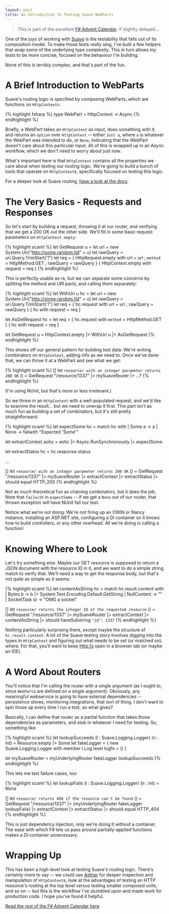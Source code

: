```yaml
---
layout: post
title: An Introduction To Testing Suave WebParts
---
```


> This is part of the excellent [F# Advent
> Calendar](https://sergeytihon.wordpress.com/2016/10/23/f-advent-calendar-in-english-2016/),
> if slightly delayed...

One of the joys of working with [Suave](http://suave.io) is the
testability that falls out of its composition model. To make those tests
really sing, I've built a few helpers that wrap some of the underlying
type complexity. This in turn allows my tests to be more concise,
focused on the behaviour I'm building.

None of this is terribly complex, and that's part of the fun.

# A Brief Introduction to WebParts

Suave's routing logic is specified by composing WebParts, which are
functions on `HttpContexts`:

{% highlight fsharp %}
type WebPart = HttpContext -> Async<HttpContext option>
{% endhighlight %}

Briefly, a WebPart takes an `HttpContext` as input, does something with
it, and returns an `option` over `HttpContext` -- either `Just a`, where
`a` is whatever the WebPart was intended to do, or `None`, indicating
that the WebPart doesn't care about this particular input. All of this
is wrapped up in an Async workflow, which we don't need to worry about
just now.

What's important here is that `HttpContext` contains all the properties
we care about when testing our routing logic. We're going to build a
bunch of tools that operate on `HttpContext`s, specifically focused on
testing this logic.

For a deeper look at Suave routing, [have a look at the
docs](https://suave.io/routing.html).

# The Very Basics - Requests and Responses

So let's start by building a request, throwing it at our router, and
verifying that we get a 200 OK out the other side. We'll fill in some
basic request parameters on `HttpContext.empty`:

{% highlight ocaml %}
let GetRequest u =
    let uri = new System.Uri("http://some.random.tld" + u)
    let rawQuery = uri.Query.TrimStart('?')
    let req = { HttpRequest.empty with url = uri ;
                ``method`` = HttpMethod.GET ;
                rawQuery = rawQuery }
    { HttpContext.empty with request = req }
{% endhighlight %}

This is perfectly usable as-is, but we can separate some concerns by
splitting the method and URI parts, and calling them separately:

{% highlight ocaml %}
let WithUri u hc =
    let uri = new System.Uri("http://some.random.tld" + u)
    let rawQuery = uri.Query.TrimStart('?')
    let req = { hc.request with url = uri ;
                rawQuery = rawQuery }
    { hc with request = req }

let AsGetRequest hc =
    let req = { hc.request with ``method`` = HttpMethod.GET }
    { hc with request = req }

let GetRequest u =
    HttpContext.empty
    |> WithUri u
    |> AsGetRequest
{% endhighlight %}

This shows off our general pattern for building test data: We're writing
combinators on `HttpContext`, adding info as we need to. Once we've done
that, we can throw it at a WebPart and see what we get:

{% highlight ocaml %}
[<Test>]
let ``resource/ with an integer parameter returns 200 OK`` () =
    GetRequest "/resource/1337" 
    |> mySuaveRouter
    |> ...?
{% endhighlight %}

(I'm using NUnit, but that's more or less irrelevant.)

So we threw in an `HttpContext` with a well-populated request, and we'd
like to examine the result... but we need to unwrap it first. This part
isn't as much fun as building a set of combinators, but it's still
pretty straightforward:

{% highlight ocaml %}
let expectSome hc =
    match hc with
    | Some a -> a
    | None   -> failwith "Expected 'Some'"

let extractContext aohc =
    aohc |> Async.RunSynchronously |> expectSome

let extractStatus hc = hc.response.status

...

[<Test>]
let ``resource/ with an integer parameter returns 200 OK`` () =
    GetRequest "/resource/1337" 
    |> mySuaveRouter
    |> extractContext
    |> extractStatus
    |> should equal HTTP_200
{% endhighlight %}

Not as much theoretical fun as chaining combinators, but it does the
job. Note that `failwith` in `expectSome` -- if we get a `None` out of
our router, that thrown exception will have NUnit fail our test.

Notice what we're _not_ doing: We're not firing up an OWIN or Nancy
instance, installing an ASP.NET site, configuring a DI container so it
knows how to build controllers, or any other overhead. All we're doing
is calling a function!

# Knowing Where to Look

Let's try something else. Maybe our GET resource is supposed to return a
JSON document with the resource ID in it, and we want to do a simple
string match to verify that. We'll need a way to get the response body,
but that's not quite as simple as it seems:

{% highlight ocaml %}
let contentAsString hc = 
    match hc.result.content with
    | Bytes b -> b |> System.Text.Encoding.Default.GetString
    | NullContent -> ""
    | SocketTask st -> "OMG a socket"

[<Test>]
let ``resource/ returns the integer ID of the requested resource`` () =
    GetRequest "/resource/1337"
    |> mySuaveRouter
    |> extractContext
    |> contentAsString
    |> should haveSubstring ``"id": 1337``
{% endhighlight %}

Nothing particularly surprising there, except maybe the structure of
`hc.result.content`. A lot of the Suave testing story involves digging
into the types in `HttpContext` and figuring out what needs to be set
(or matched on), where. For that, you'll want to keep
[Http.fs](https://github.com/SuaveIO/suave/blob/master/src/Suave/Http.fs)
open in a browser tab (or maybe an IDE).

# A Word About Routers

You'll notice that I'm calling the router with a single argument (as I
ought to, since `WebPart`s are defined on a single argument). Obviously,
any meaningful webservice is going to have external dependencies --
persistence stores, monitoring integrations, that sort of thing. I don't
want to spin those up every time I run a test, so what gives?

Basically, I can define that router as a partial function that takes
those dependencies as parameters, and stub in whatever I need for
testing. So, something like:

{% highlight ocaml %}
let lookupSucceeds (l : Suave.Logging.Logger) (n : int) =
    Resource.empty |> Some
let fakeLogger = { new Suave.Logging.Logger with
    member l.Log level logfn = ()
}

let mySuaveRouter = myUnderlyingRouter fakeLogger lookupSucceeds
{% endhighlight %}

This lets me test failure cases, too:

{% highlight ocaml %}
let lookupFails (l : Suave.Logging.Logger) (n : int) = None

[<Test>]
let ``resource/ returns 404 if the resource can't be found`` () =
    GetRequest "/resource/1337" 
    |> (myUnderlyingRouter fakeLogger lookupFails)
    |> extractContext
    |> extractStatus
    |> should equal HTTP_404
{% endhighlight %}

This is just dependency injection, only we're doing it without a
container. The ease with which F# lets us pass around partially-applied
functions makes a DI container unnecessary.

# Wrapping Up

This has been a high-level look at testing Suave's routing logic.
There's certainly more to say -- we could use
[Aether](https://xyncro.tech/aether/guides/) for deeper inspection and
manipulation of `HttpContext`s, look at the advantages of testing an
HTTP resource's routing at the top level versus testing smaller composed
units, and so on -- but this is the workflow I've stumbled upon and made
work for production code. I hope you've found it helpful.

[Read the rest of the F# Advent Calendar here](https://sergeytihon.wordpress.com/2016/10/23/f-advent-calendar-in-english-2016/)

